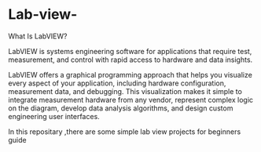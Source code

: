 # Lab-view-
What Is LabVIEW?

LabVIEW is systems engineering software for applications that require test, measurement, and control with rapid access to hardware and data insights.

LabVIEW offers a graphical programming approach that helps you visualize every aspect of your application, including hardware configuration, measurement data, and debugging. This visualization makes it simple to integrate measurement hardware from any vendor, represent complex logic on the diagram, develop data analysis algorithms, and design custom engineering user interfaces.

In this repositary ,there are some simple lab view projects for beginners guide
